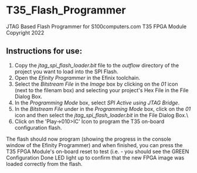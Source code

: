 # T35_Flash_Programmer
JTAG Based Flash Programmer for S100computers.com T35 FPGA Module
Copyright 2022

## Instructions for use:
1. Copy the *jtag_spi_flash_loader.bit* file to the *outflow* directory of the project you want to load into the SPI Flash.
2. Open the *Efinity Programmer* in the Efinix toolchain.
3. Select the *Bitstream File* in the *Image* box by clicking on the *01* icon (next to the filenam box) and selecting your project's Hex File in the File Dialog Box.
4. In the *Programming Mode* box, select *SPI Active using JTAG Bridge*.
5. In the *Bitstream File* under in the *Programming Mode* box, click on the *01* icon and then select the *jtag_spi_flash_loader.bit* in the File Dialog Box.\
6. Click on the 'Play->010>IC' Icon to program the T35 on-board configuration flash.

The flash should now program (showing the progress in the console window of the Efinity Programmer) and when finished, you can press the T35 FPGA Module's on-board reset to test (i.e. - you should see the GREEN Configuration Done LED light up to confirm that the new FPGA image was loaded correctly from the flash.
